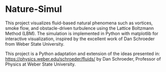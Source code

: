 # Nature-Simul

This project visualizes fluid-based natural phenomena such as vortices, smoke flow, and obstacle-driven turbulence using the Lattice Boltzmann Method (LBM).
The simulation is implemented in Python with matplotlib for interactive visualization, inspired by the excellent work of Dan Schroeder from Weber State University.

This project is a Python adaptation and extension of the ideas presented in:
https://physics.weber.edu/schroeder/fluids/
by Dan Schroeder, Professor of Physics at Weber State University.

